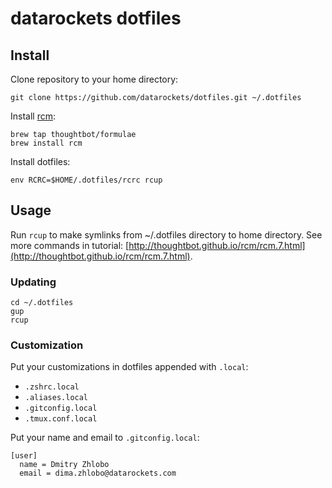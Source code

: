 # datarockets dotfiles

## Install

Clone repository to your home directory:
```
git clone https://github.com/datarockets/dotfiles.git ~/.dotfiles
```

Install [rcm](https://github.com/thoughtbot/rcm):
```
brew tap thoughtbot/formulae
brew install rcm
```

Install dotfiles:
```
env RCRC=$HOME/.dotfiles/rcrc rcup
```

## Usage

Run `rcup` to make symlinks from ~/.dotfiles directory to home directory. See more commands in tutorial: [http://thoughtbot.github.io/rcm/rcm.7.html](http://thoughtbot.github.io/rcm/rcm.7.html).

### Updating

```
cd ~/.dotfiles
gup
rcup
```

### Customization

Put your customizations in dotfiles appended with `.local`:
* `.zshrc.local`
* `.aliases.local`
* `.gitconfig.local`
* `.tmux.conf.local`

Put your name and email to `.gitconfig.local`:
```
[user]
  name = Dmitry Zhlobo
  email = dima.zhlobo@datarockets.com
```

